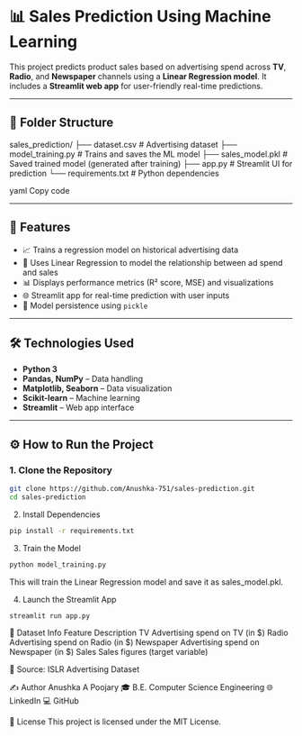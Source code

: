 # 📊 Sales Prediction Using Machine Learning

This project predicts product sales based on advertising spend across **TV**, **Radio**, and **Newspaper** channels using a **Linear Regression model**. It includes a **Streamlit web app** for user-friendly real-time predictions.

---

## 📁 Folder Structure

sales_prediction/
├── dataset.csv # Advertising dataset
├── model_training.py # Trains and saves the ML model
├── sales_model.pkl # Saved trained model (generated after training)
├── app.py # Streamlit UI for prediction
└── requirements.txt # Python dependencies

yaml
Copy code

---

## 🚀 Features

- 📈 Trains a regression model on historical advertising data
- 🧠 Uses Linear Regression to model the relationship between ad spend and sales
- 📊 Displays performance metrics (R² score, MSE) and visualizations
- 🌐 Streamlit app for real-time prediction with user inputs
- 💾 Model persistence using `pickle`

---

## 🛠️ Technologies Used

- **Python 3**
- **Pandas, NumPy** – Data handling
- **Matplotlib, Seaborn** – Data visualization
- **Scikit-learn** – Machine learning
- **Streamlit** – Web app interface

---

## ⚙️ How to Run the Project

### 1. Clone the Repository

```bash
git clone https://github.com/Anushka-751/sales-prediction.git
cd sales-prediction
```
2. Install Dependencies
```bash
pip install -r requirements.txt
```
3. Train the Model
```bash
python model_training.py
```
This will train the Linear Regression model and save it as sales_model.pkl.

4. Launch the Streamlit App
```bash
streamlit run app.py
```

📂 Dataset Info
Feature	Description
TV	Advertising spend on TV (in $)
Radio	Advertising spend on Radio (in $)
Newspaper	Advertising spend on Newspaper (in $)
Sales	Sales figures (target variable)

📌 Source: ISLR Advertising Dataset

✍️ Author
Anushka A Poojary
🎓 B.E. Computer Science Engineering
🌐 LinkedIn
💻 GitHub

📌 License
This project is licensed under the MIT License.

